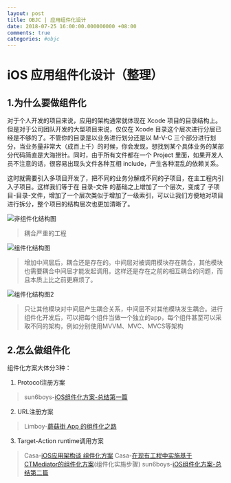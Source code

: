 ```yaml
---
layout: post
title: OBJC | 应用组件化设计
date: 2018-07-25 16:00:00.000000000 +08:00
comments: true
categories: #objc
---
```


# iOS 应用组件化设计（整理）

## 1.为什么要做组件化

对于个人开发的项目来说，应用的架构通常就体现在 Xcode 项目的目录结构上。但是对于公司团队开发的大型项目来说，仅仅在 Xcode 目录这个层次进行分层已经是不够的了。不管你的目录是以业务进行划分还是以 M-V-C 三个部分进行划分，当业务量非常大（成百上千）的时候，你会发现，想找到某个具体业务的某部分代码简直是大海捞针。同时，由于所有文件都在一个 Project 里面，如果开发人员不注意的话，很容易出现头文件各种互相 include，产生各种混乱的依赖关系。

这时就需要引入多项目开发了，把不同的业务分解成不同的子项目，在主工程内引入子项目。这样我们等于在 目录-文件 的基础之上增加了一个层次，变成了 子项目-目录-文件，增加了一个层次类似于增加了一级索引，可以让我们方便地对项目进行拆分，整个项目的结构层次也更加清晰了。

![非组件化结构图](http://omqv71zv3.bkt.clouddn.com/%E9%9D%9E%E7%BB%84%E4%BB%B6%E5%8C%96%E7%BB%93%E6%9E%84%E5%9B%BE.png)
> 耦合严重的工程

![组件化结构图](http://omqv71zv3.bkt.clouddn.com/%E7%BB%84%E4%BB%B6%E5%8C%96%E7%BB%93%E6%9E%84%E5%9B%BE.png)
> 增加中间层后，耦合还是存在的。中间层对被调用模块存在耦合，其他模块也需要耦合中间层才能发起调用。这样还是存在之前的相互耦合的问题，而且本质上比之前更麻烦了。

![组件化结构图2](http://omqv71zv3.bkt.clouddn.com/%E7%BB%84%E4%BB%B6%E5%8C%96%E7%BB%93%E6%9E%84%E5%9B%BE2.png)
> 只让其他模块对中间层产生耦合关系，中间层不对其他模块发生耦合。进行组件化开发后，可以把每个组件当做一个独立的app，每个组件甚至可以采取不同的架构，例如分别使用MVVM、MVC、MVCS等架构

## 2.怎么做组件化

组件化方案大体分3种：
1. Protocol注册方案
> sun6boys-[iOS组件化方案-总结第一篇](https://www.jianshu.com/p/2cb4cc8d216e)
2. URL注册方案
> Limboy-[蘑菇街 App 的组件化之路](http://limboy.me/tech/2016/03/10/mgj-components.html)
3. Target-Action runtime调用方案
> Casa-[iOS应用架构谈 组件化方案](https://casatwy.com/iOS-Modulization.html)
> Casa-[在现有工程中实施基于CTMediator的组件化方案](https://casatwy.com/modulization_in_action.html)(组件化实施步骤)
> sun6boys-[iOS组件化方案-总结第二篇](https://www.jianshu.com/p/a5dfd986bfa7)







